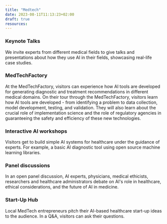 ```yaml
---
title: "Medtech"
date: 2023-08-11T11:13:23+02:00
draft: true
resources:
---
```


### Keynote Talks

We invite experts from different medical fields to give talks and presentations about how they use AI in their fields, showcasing real-life case studies. 

### MedTechFactory

At the MedTechFactory, visitors can experience how AI tools are developed for generating diagnostic and treatment recommendations in different medical domains. On their tour through the MedTechFactory, visitors learn how AI tools are developed - from identifying a problem to data collection, model development, testing, and validation. They will also learn about the crucial role of implementation science and the role of regulatory agencies in guaranteeing the safety and efficiency of these new technologies.

### Interactive AI workshops

Visitors get to build simple AI systems for healthcare under the guidance of experts. For example, a basic AI diagnostic tool using open source machine learning libraries. 

### Panel discussions

In an open panel discussion, AI experts, physicians, medical ethicists, researchers and healthcare administrators debate on AI's role in healthcare, ethical considerations, and the future of AI in medicine.

### Start-Up Hub

Local MedTech entrepreneurs pitch their AI-based healthcare start-up ideas to the audience. In a Q&A, visitors can ask their questions.       